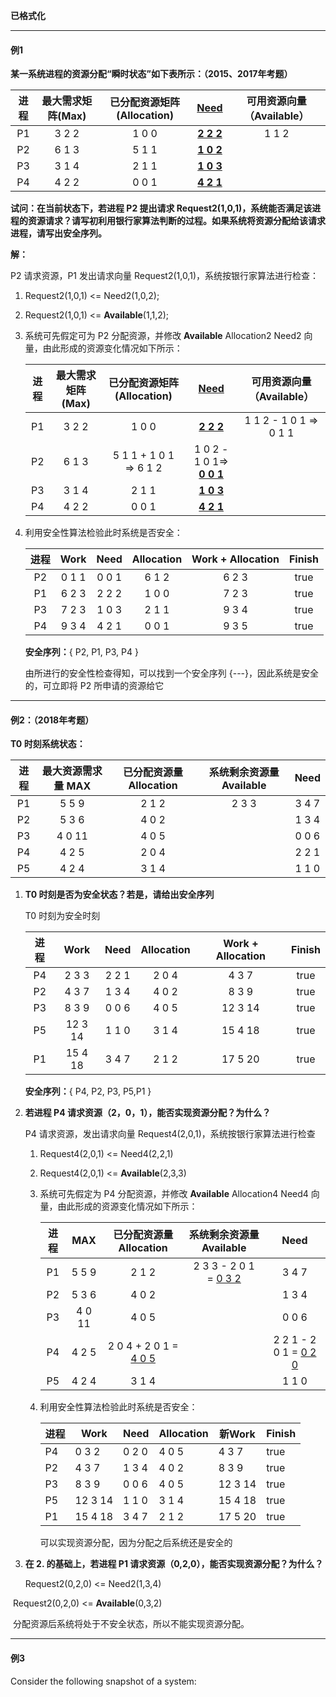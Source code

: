 **已格式化**

---

#### 例1

**某一系统进程的资源分配“瞬时状态”如下表所示：（2015、2017年考题）**

| 进程 | 最大需求矩阵(Max) | 已分配资源矩阵(Allocation) |   [Need]()    | 可用资源向量（Available） |
| :--: | :---------------: | :------------------------: | :-----------: | :-----------------------: |
|  P1  |       3 2 2       |           1 0 0            | **[2 2 2]()** |           1 1 2           |
|  P2  |       6 1 3       |           5 1 1            | **[1 0 2]()** |                           |
|  P3  |       3 1 4       |           2 1 1            | **[1 0 3]()** |                           |
|  P4  |       4 2 2       |           0 0 1            | **[4 2 1]()** |                           |

**试问：在当前状态下，若进程 P2 提出请求 Request2(1,0,1)，系统能否满足该进程的资源请求？请写初利用银行家算法判断的过程。如果系统将资源分配给该请求进程，请写出安全序列。**

__解：__

P2 请求资源，P1 发出请求向量 Request2(1,0,1)，系统按银行家算法进行检查：

1. Request2(1,0,1) <= Need2(1,0,2);

2. Request2(1,0,1) <= **Available**(1,1,2);

3. 系统可先假定可为 P2 分配资源，并修改 **Available** Allocation2 Need2 向量，由此形成的资源变化情况如下所示：

   | 进程 | 最大需求矩阵(Max) | 已分配资源矩阵(Allocation) |           [Need]()            | 可用资源向量（Available） |
   | :--: | :---------------: | :------------------------: | :---------------------------: | :-----------------------: |
   |  P1  |       3 2 2       |           1 0 0            |         **[2 2 2]()**         |  1 1 2 - 1 0 1 => 0 1 1   |
   |  P2  |       6 1 3       |   5 1 1 + 1 0 1 => 6 1 2   | 1 0 2 - 1 0 1=> **[0 0 1]()** |                           |
   |  P3  |       3 1 4       |           2 1 1            |         **[1 0 3]()**         |                           |
   |  P4  |       4 2 2       |           0 0 1            |         **[4 2 1]()**         |                           |

4. 利用安全性算法检验此时系统是否安全：

   | 进程 | Work  | Need  | Allocation | Work + Allocation | Finish |
   | :--: | :---: | :---: | :--------: | :---------------: | :----: |
   |  P2  | 0 1 1 | 0 0 1 |   6 1 2    |       6 2 3       |  true  |
   |  P1  | 6 2 3 | 2 2 2 |   1 0 0    |       7 2 3       |  true  |
   |  P3  | 7 2 3 | 1 0 3 |   2 1 1    |       9 3 4       |  true  |
   |  P4  | 9 3 4 | 4 2 1 |   0 0 1    |       9 3 5       |  true  |

   **安全序列：**{ P2, P1, P3, P4 }

   由所进行的安全性检查得知，可以找到一个安全序列 {---}，因此系统是安全的，可立即将 P2 所申请的资源给它

---

#### 例2：（2018年考题）

**T0 时刻系统状态：**

| 进程 | 最大资源需求量 MAX | 已分配资源量 Allocation | 系统剩余资源量 Available | Need  |
| :--: | :----------------: | :---------------------: | :----------------------: | :---: |
|  P1  |       5 5 9        |          2 1 2          |          2 3 3           | 3 4 7 |
|  P2  |       5 3 6        |          4 0 2          |                          | 1 3 4 |
|  P3  |       4 0 11       |          4 0 5          |                          | 0 0 6 |
|  P4  |       4 2 5        |          2 0 4          |                          | 2 2 1 |
|  P5  |       4 2 4        |          3 1 4          |                          | 1 1 0 |

1. **T0 时刻是否为安全状态？若是，请给出安全序列**

   T0 时刻为安全时刻

   | 进程 |  Work   | Need  | Allocation | Work + Allocation | Finish |
   | :--: | :-----: | :---: | :--------: | :---------------: | :----: |
   |  P4  |  2 3 3  | 2 2 1 |   2 0 4    |       4 3 7       |  true  |
   |  P2  |  4 3 7  | 1 3 4 |   4 0 2    |       8 3 9       |  true  |
   |  P3  |  8 3 9  | 0 0 6 |   4 0 5    |      12 3 14      |  true  |
   |  P5  | 12 3 14 | 1 1 0 |   3 1 4    |      15 4 18      |  true  |
   |  P1  | 15 4 18 | 3 4 7 |   2 1 2    |      17 5 20      |  true  |

   **安全序列：**{ P4, P2, P3, P5,P1 }

2. **若进程 P4 请求资源（2，0，1），能否实现资源分配？为什么？**

   P4 请求资源，发出请求向量 Request4(2,0,1)，系统按银行家算法进行检查

   1. Request4(2,0,1) <= Need4(2,2,1)

   2. Request4(2,0,1) <= **Available**(2,3,3)

   3. 系统可先假定为 P4 分配资源，并修改 **Available** Allocation4 Need4 向量，由此形成的资源变化情况如下所示：

      | 进程 |  MAX   |  已分配资源量 Allocation  | 系统剩余资源量 Available  |           Need            |
      | :--: | :----: | :-----------------------: | :-----------------------: | :-----------------------: |
      |  P1  | 5 5 9  |           2 1 2           | 2 3 3 - 2 0 1 = [0 3 2]() |           3 4 7           |
      |  P2  | 5 3 6  |           4 0 2           |                           |           1 3 4           |
      |  P3  | 4 0 11 |           4 0 5           |                           |           0 0 6           |
      |  P4  | 4 2 5  | 2 0 4 + 2 0 1 = [4 0 5]() |                           | 2 2 1 - 2 0 1 = [0 2 0]() |
      |  P5  | 4 2 4  |           3 1 4           |                           |           1 1 0           |

   4. 利用安全性算法检验此时系统是否安全：

      | 进程 | Work    | Need  | Allocation | 新Work  | Finish |
      | ---- | ------- | ----- | ---------- | ------- | ------ |
      | P4   | 0 3 2   | 0 2 0 | 4 0 5      | 4 3 7   | true   |
      | P2   | 4 3 7   | 1 3 4 | 4 0 2      | 8 3 9   | true   |
      | P3   | 8 3 9   | 0 0 6 | 4 0 5      | 12 3 14 | true   |
      | P5   | 12 3 14 | 1 1 0 | 3 1 4      | 15 4 18 | true   |
      | P1   | 15 4 18 | 3 4 7 | 2 1 2      | 17 5 20 | true   |

      可以实现资源分配，因为分配之后系统还是安全的

3. **在 2. 的基础上，若进程 P1 请求资源（0,2,0），能否实现资源分配？为什么？**

   Request2(0,2,0) <= Need2(1,3,4)

​       Request2(0,2,0) <= **Available**(0,3,2)

​      分配资源后系统将处于不安全状态，所以不能实现资源分配。

***

#### 例3

Consider the following snapshot of a system: